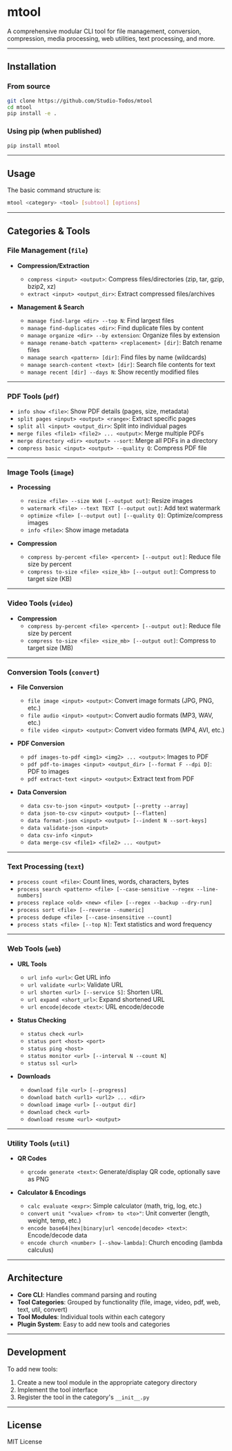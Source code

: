 # mtool

A comprehensive modular CLI tool for file management, conversion, compression, media processing, web utilities, text processing, and more.

---

## Installation

### From source

```bash
git clone https://github.com/Studio-Todos/mtool
cd mtool
pip install -e .
```

### Using pip (when published)

```bash
pip install mtool
```

---

## Usage

The basic command structure is:

```bash
mtool <category> <tool> [subtool] [options]
```

---

## Categories & Tools

### File Management (`file`)

- **Compression/Extraction**

  - `compress <input> <output>`: Compress files/directories (zip, tar, gzip, bzip2, xz)
  - `extract <input> <output_dir>`: Extract compressed files/archives

- **Management & Search**
  - `manage find-large <dir> --top N`: Find largest files
  - `manage find-duplicates <dir>`: Find duplicate files by content
  - `manage organize <dir> --by extension`: Organize files by extension
  - `manage rename-batch <pattern> <replacement> [dir]`: Batch rename files
  - `manage search <pattern> [dir]`: Find files by name (wildcards)
  - `manage search-content <text> [dir]`: Search file contents for text
  - `manage recent [dir] --days N`: Show recently modified files

---

### PDF Tools (`pdf`)

- `info show <file>`: Show PDF details (pages, size, metadata)
- `split pages <input> <output> <range>`: Extract specific pages
- `split all <input> <output_dir>`: Split into individual pages
- `merge files <file1> <file2> ... <output>`: Merge multiple PDFs
- `merge directory <dir> <output> --sort`: Merge all PDFs in a directory
- `compress basic <input> <output> --quality Q`: Compress PDF file

---

### Image Tools (`image`)

- **Processing**

  - `resize <file> --size WxH [--output out]`: Resize images
  - `watermark <file> --text TEXT [--output out]`: Add text watermark
  - `optimize <file> [--output out] [--quality Q]`: Optimize/compress images
  - `info <file>`: Show image metadata

- **Compression**
  - `compress by-percent <file> <percent> [--output out]`: Reduce file size by percent
  - `compress to-size <file> <size_kb> [--output out]`: Compress to target size (KB)

---

### Video Tools (`video`)

- **Compression**
  - `compress by-percent <file> <percent> [--output out]`: Reduce file size by percent
  - `compress to-size <file> <size_mb> [--output out]`: Compress to target size (MB)

---

### Conversion Tools (`convert`)

- **File Conversion**

  - `file image <input> <output>`: Convert image formats (JPG, PNG, etc.)
  - `file audio <input> <output>`: Convert audio formats (MP3, WAV, etc.)
  - `file video <input> <output>`: Convert video formats (MP4, AVI, etc.)

- **PDF Conversion**

  - `pdf images-to-pdf <img1> <img2> ... <output>`: Images to PDF
  - `pdf pdf-to-images <input> <output_dir> [--format F --dpi D]`: PDF to images
  - `pdf extract-text <input> <output>`: Extract text from PDF

- **Data Conversion**
  - `data csv-to-json <input> <output> [--pretty --array]`
  - `data json-to-csv <input> <output> [--flatten]`
  - `data format-json <input> <output> [--indent N --sort-keys]`
  - `data validate-json <input>`
  - `data csv-info <input>`
  - `data merge-csv <file1> <file2> ... <output>`

---

### Text Processing (`text`)

- `process count <file>`: Count lines, words, characters, bytes
- `process search <pattern> <file> [--case-sensitive --regex --line-numbers]`
- `process replace <old> <new> <file> [--regex --backup --dry-run]`
- `process sort <file> [--reverse --numeric]`
- `process dedupe <file> [--case-insensitive --count]`
- `process stats <file> [--top N]`: Text statistics and word frequency

---

### Web Tools (`web`)

- **URL Tools**

  - `url info <url>`: Get URL info
  - `url validate <url>`: Validate URL
  - `url shorten <url> [--service S]`: Shorten URL
  - `url expand <short_url>`: Expand shortened URL
  - `url encode|decode <text>`: URL encode/decode

- **Status Checking**

  - `status check <url>`
  - `status port <host> <port>`
  - `status ping <host>`
  - `status monitor <url> [--interval N --count N]`
  - `status ssl <url>`

- **Downloads**
  - `download file <url> [--progress]`
  - `download batch <url1> <url2> ... <dir>`
  - `download image <url> [--output dir]`
  - `download check <url>`
  - `download resume <url> <output>`

---

### Utility Tools (`util`)

- **QR Codes**

  - `qrcode generate <text>`: Generate/display QR code, optionally save as PNG

- **Calculator & Encodings**
  - `calc evaluate <expr>`: Simple calculator (math, trig, log, etc.)
  - `convert unit "<value> <from> to <to>"`: Unit converter (length, weight, temp, etc.)
  - `encode base64|hex|binary|url <encode|decode> <text>`: Encode/decode data
  - `encode church <number> [--show-lambda]`: Church encoding (lambda calculus)

---

## Architecture

- **Core CLI**: Handles command parsing and routing
- **Tool Categories**: Grouped by functionality (file, image, video, pdf, web, text, util, convert)
- **Tool Modules**: Individual tools within each category
- **Plugin System**: Easy to add new tools and categories

---

## Development

To add new tools:

1. Create a new tool module in the appropriate category directory
2. Implement the tool interface
3. Register the tool in the category's `__init__.py`

---

## License

MIT License
